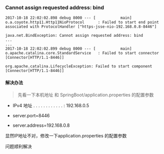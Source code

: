 ### Cannot assign requested address: bind
```
2017-10-18 22:02:02.898 debug 8000 --- [           main] o.a.coyote.http11.Http11NioProtocol      : Failed to start end point associated with ProtocolHandler ["https-jsse-nio-192.168.0.8-8446"]

java.net.BindException: Cannot assign requested address: bind
...
...
2017-10-18 22:02:02.899 debug 8000 --- [           main] o.apache.catalina.core.StandardService   : Failed to start connector [Connector[HTTP/1.1-8446]]

org.apache.catalina.LifecycleException: Failed to start component [Connector[HTTP/1.1-8446]]
```
#### 解决办法

> 先看一下本机地址 和 SpringBoot/application.properties 的配置参数

- IPv4 地址 . . . . . . . . . . . . : 192.168.0.5

- server.port=8446
- server.address=192.168.0.8

显然IP地址不对，修改一下application.properties 的配置参数

问题顺利解决


